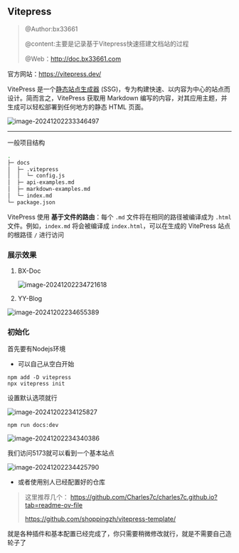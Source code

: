<meta name="referrer" content="no-referrer">

## Vitepress

> @Author:bx33661
>
> @content:主要是记录基于Vitepress快速搭建文档站的过程
>
> @Web：http://doc.bx33661.com

官方网站：https://vitepress.dev/

VitePress 是一个[静态站点生成器](https://en.wikipedia.org/wiki/Static_site_generator) (SSG)，专为构建快速、以内容为中心的站点而设计。简而言之，VitePress 获取用 Markdown 编写的内容，对其应用主题，并生成可以轻松部署到任何地方的静态 HTML 页面。

![image-20241202233346497](https://gitee.com/bx33661/image/raw/master/path/image-20241202233346497.png)

---

一般项目结构

```bash
.
├─ docs
│  ├─ .vitepress
│  │  └─ config.js
│  ├─ api-examples.md
│  ├─ markdown-examples.md
│  └─ index.md
└─ package.json
```

VitePress 使用 **基于文件的路由**：每个 `.md` 文件将在相同的路径被编译成为 `.html` 文件。例如，`index.md` 将会被编译成 `index.html`，可以在生成的 VitePress 站点的根路径 `/` 进行访问

### 展示效果

1. BX-Doc

   ![image-20241202234721618](https://gitee.com/bx33661/image/raw/master/path/image-20241202234721618.png)

2. YY-Blog

![image-20241202234655389](https://gitee.com/bx33661/image/raw/master/path/image-20241202234655389.png)

### 初始化

首先要有Nodejs环境

- 可以自己从空白开始

```(空)
npm add -D vitepress
npx vitepress init
```

设置默认选项就行

![image-20241202234125827](https://gitee.com/bx33661/image/raw/master/path/image-20241202234125827.png)

```(空)
npm run docs:dev
```

![image-20241202234340386](https://gitee.com/bx33661/image/raw/master/path/image-20241202234340386.png)

我们访问5173就可以看到一个基本站点

![image-20241202234425790](https://gitee.com/bx33661/image/raw/master/path/image-20241202234425790.png)

- 或者使用别人已经配置好的仓库

> 这里推荐几个：
> https://github.com/Charles7c/charles7c.github.io?tab=readme-ov-file
>
> https://github.com/shoppingzh/vitepress-template/

就是各种插件和基本配置已经完成了，你只需要稍微修改就行，就是不需要自己造轮子了

